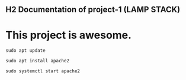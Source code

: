 ## H2 Documentation of project-1 (LAMP STACK)
# This project is awesome. 

`sudo apt update`

`sudo apt install apache2`

`sudo systemctl start apache2`